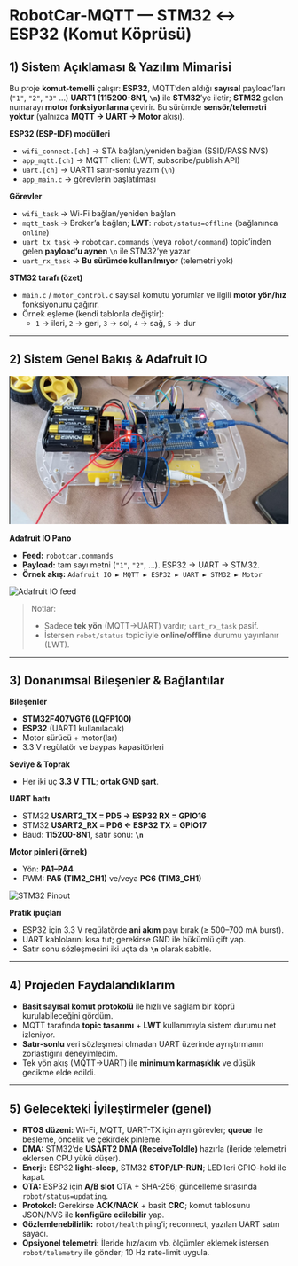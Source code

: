 # RobotCar-MQTT — STM32 ↔ ESP32 (Komut Köprüsü)

## 1) Sistem Açıklaması & Yazılım Mimarisi
Bu proje **komut-temelli** çalışır: **ESP32**, MQTT’den aldığı **sayısal** payload’ları (`"1"`, `"2"`, `"3"` …) **UART1 (115200-8N1, `\n`)** ile **STM32**’ye iletir; **STM32** gelen numarayı **motor fonksiyonlarına** çevirir. Bu sürümde **sensör/telemetri yoktur** (yalnızca **MQTT → UART → Motor** akışı).

**ESP32 (ESP-IDF) modülleri**
- `wifi_connect.[ch]` → STA bağlan/yeniden bağlan (SSID/PASS NVS)
- `app_mqtt.[ch]` → MQTT client (LWT; subscribe/publish API)
- `uart.[ch]` → UART1 satır-sonlu yazım (`\n`)
- `app_main.c` → görevlerin başlatılması

**Görevler**
- `wifi_task` → Wi-Fi bağlan/yeniden bağlan
- `mqtt_task` → Broker’a bağlan; **LWT**: `robot/status=offline` (bağlanınca `online`)
- `uart_tx_task` → `robotcar.commands` (veya `robot/command`) topic’inden gelen **payload’u aynen** `\n` ile STM32’ye yazar
- `uart_rx_task` → **Bu sürümde kullanılmıyor** (telemetri yok)

**STM32 tarafı (özet)**
- `main.c` / `motor_control.c` sayısal komutu yorumlar ve ilgili **motor yön/hız** fonksiyonunu çağırır.
- Örnek eşleme (kendi tablonla değiştir):
  - `1` → ileri, `2` → geri, `3` → sol, `4` → sağ, `5` → dur

---

## 2) Sistem Genel Bakış & Adafruit IO
![Genel görünüm](system_overview.png)

**Adafruit IO Pano**
- **Feed:** `robotcar.commands`
- **Payload:** tam sayı metni (`"1"`, `"2"`, …). ESP32 → UART → STM32.
- **Örnek akış:** `Adafruit IO ► MQTT ► ESP32 ► UART ► STM32 ► Motor`

![Adafruit IO feed](docs/adafruit_feed_robotcar_commands.png)

> Notlar:
> - Sadece **tek yön** (MQTT→UART) vardır; `uart_rx_task` pasif.
> - İstersen `robot/status` topic’iyle **online/offline** durumu yayınlanır (LWT).

---

## 3) Donanımsal Bileşenler & Bağlantılar
**Bileşenler**
- **STM32F407VGT6 (LQFP100)**
- **ESP32** (UART1 kullanılacak)
- Motor sürücü + motor(lar)
- 3.3 V regülatör ve baypas kapasitörleri

**Seviye & Toprak**
- Her iki uç **3.3 V TTL**; **ortak GND şart**.

**UART hattı**
- STM32 **USART2_TX = PD5  →  ESP32 RX = GPIO16**
- STM32 **USART2_RX = PD6  ←  ESP32 TX = GPIO17**
- Baud: **115200-8N1**, satır sonu: **`\n`**

**Motor pinleri (örnek)**
- Yön: **PA1–PA4**
- PWM: **PA5 (TIM2_CH1)** ve/veya **PC6 (TIM3_CH1)**

![STM32 Pinout](docs/pinout_stm32f407.png)

**Pratik ipuçları**
- ESP32 için 3.3 V regülatörde **ani akım** payı bırak (≥ 500–700 mA burst).
- UART kablolarını kısa tut; gerekirse GND ile bükümlü çift yap.
- Satır sonu sözleşmesini iki uçta da **`\n`** olarak sabitle.

---

## 4) Projeden Faydalandıklarım
- **Basit sayısal komut protokolü** ile hızlı ve sağlam bir köprü kurulabileceğini gördüm.
- MQTT tarafında **topic tasarımı** + **LWT** kullanımıyla sistem durumu net izleniyor.
- **Satır-sonlu** veri sözleşmesi olmadan UART üzerinde ayrıştırmanın zorlaştığını deneyimledim.
- Tek yön akış (MQTT→UART) ile **minimum karmaşıklık** ve düşük gecikme elde edildi.

---

## 5) Gelecekteki İyileştirmeler (genel)
- **RTOS düzeni:** Wi-Fi, MQTT, UART-TX için ayrı görevler; **queue** ile besleme, öncelik ve çekirdek pinleme.
- **DMA:** STM32’de **USART2 DMA (ReceiveToIdle)** hazırla (ileride telemetri eklersen CPU yükü düşer).
- **Enerji:** ESP32 **light-sleep**, STM32 **STOP/LP-RUN**; LED’leri GPIO-hold ile kapat.
- **OTA:** ESP32 için **A/B slot** OTA + SHA-256; güncelleme sırasında `robot/status=updating`.
- **Protokol:** Gerekirse **ACK/NACK** + basit **CRC**; komut tablosunu JSON/NVS ile **konfigüre edilebilir** yap.
- **Gözlemlenebilirlik:** `robot/health` ping’i; reconnect, yazılan UART satırı sayacı.
- **Opsiyonel telemetri:** İleride hız/akım vb. ölçümler eklemek istersen `robot/telemetry` ile gönder; 10 Hz rate-limit uygula.
